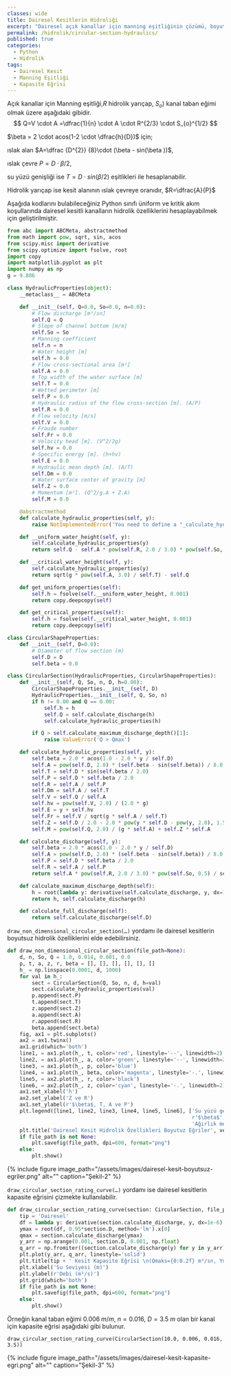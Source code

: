 ```yaml
---
classes: wide
title: Dairesel Kesitlerin Hidroliği
excerpt: "Dairesel açık kanallar için manning eşitliğinin çözümü, boyutsuz kesit özelliklerinin ve kapasite eğrisinin belirlenmesi."
permalink: /hidrolik/circular-section-hydraulics/
published: true
categories:
  - Python
  - Hidrolik
tags:
  - Dairesel Kesit
  - Manning Eşitliği
  - Kapasite Eğrisi
---
```


Açık kanallar için Manning eşitliği,$R$ hidrolik yarıçap, $S_o$) kanal taban eğimi olmak üzere aşağıdaki gibidir.
$$
Q=V \cdot A =\dfrac{1}{n} \cdot A \cdot R^{2/3} \cdot S_{o}^{1/2}
$$

$\beta = 2 \cdot acos(1-2 \cdot \dfrac{h}{D})$ için; 

ıslak alan $A=\dfrac {D^{2}} {8}\cdot (\beta  - sin(\beta ))$, 

ıslak çevre $P=D \cdot \beta /2$, 

su yüzü genişliği ise $T=D \cdot sin(\beta /2)$ eşitlikleri ile hesaplanabilir.

Hidrolik yarıçap ise kesit alanının ıslak çevreye oranıdır, $R=\dfrac{A}{P}$ 

Aşağıda kodlarını bulabileceğiniz Python sınıfı üniform ve kritik akım koşullarında dairesel kesitli kanalların hidrolik özelliklerini hesaplayabilmek için geliştirilmiştir.

```python
from abc import ABCMeta, abstractmethod
from math import pow, sqrt, sin, acos
from scipy.misc import derivative
from scipy.optimize import fsolve, root
import copy
import matplotlib.pyplot as plt
import numpy as np
g = 9.806

class HydraulicProperties(object):
    __metaclass__ = ABCMeta

    def __init__(self, Q=0.0, So=0.0, n=0.0):
        # Flow discharge [m³/sn]
        self.Q = Q
        # Slope of channel bottom [m/m]
        self.So = So
        # Manning coefficient
        self.n = n
        # Water height [m]
        self.h = 0.0
        # Flow cross-sectional area [m²]
        self.A = 0.0
        # Top width of the water surface [m]
        self.T = 0.0
        # Wetted perimeter [m]
        self.P = 0.0
        # Hydraulic radius of the flow cross-section [m]. (A/P)
        self.R = 0.0
        # Flow velocity [m/s]
        self.V = 0.0
        # Froude number
        self.Fr = 0.0
        # Velocity head [m]. (V^2/2g)
        self.hv = 0.0
        # Specific energy [m]. (h+hv)
        self.E = 0.0
        # Hydraulic mean depth [m]. (A/T)
        self.Dm = 0.0
        # Water surface center of gravity [m]
        self.Z = 0.0
        # Momentum [m³]. (Q^2/g.A + Z.A)
        self.M = 0.0

    @abstractmethod
    def calculate_hydraulic_properties(self, y):
        raise NotImplementedError('You need to define a "_calculate_hydraulic_properties" method!')

    def __uniform_water_height(self, y):
        self.calculate_hydraulic_properties(y)
        return self.Q - self.A * pow(self.R, 2.0 / 3.0) * pow(self.So, 0.5) / self.n

    def __critical_water_height(self, y):
        self.calculate_hydraulic_properties(y)
        return sqrt(g * pow(self.A, 3.0) / self.T) - self.Q

    def get_uniform_properties(self):
        self.h = fsolve(self.__uniform_water_height, 0.001)
        return copy.deepcopy(self)

    def get_critical_properties(self):
        self.h = fsolve(self.__critical_water_height, 0.001)
        return copy.deepcopy(self)

class CircularShapeProperties:
    def __init__(self, D=0.0):
        # Diameter of flow section (m)
        self.D = D
        self.beta = 0.0

class CircularSection(HydraulicProperties, CircularShapeProperties):
    def __init__(self, Q, So, n, D, h=0.00):
        CircularShapeProperties.__init__(self, D)
        HydraulicProperties.__init__(self, Q, So, n)
        if h != 0.00 and Q == 0.00:
            self.h = h
            self.Q = self.calculate_discharge(h)
            self.calculate_hydraulic_properties(h)

        if Q > self.calculate_maximum_discharge_depth()[1]:
            raise ValueError('Q > Qmax')

    def calculate_hydraulic_properties(self, y):
        self.beta = 2.0 * acos(1.0 - 2.0 * y / self.D)
        self.A = pow(self.D, 2.0) * (self.beta - sin(self.beta)) / 8.0
        self.T = self.D * sin(self.beta / 2.0)
        self.P = self.D * self.beta / 2.0
        self.R = self.A / self.P
        self.Dm = self.A / self.T
        self.V = self.Q / self.A
        self.hv = pow(self.V, 2.0) / (2.0 * g)
        self.E = y + self.hv
        self.Fr = self.V / sqrt(g * self.A / self.T)
        self.Z = self.D / 2.0 - 2.0 * pow(y * self.D - pow(y, 2.0), 1.50) / (3.0 * self.A)
        self.M = pow(self.Q, 2.0) / (g * self.A) + self.Z * self.A

    def calculate_discharge(self, y):
        self.beta = 2.0 * acos(1.0 - 2.0 * y / self.D)
        self.A = pow(self.D, 2.0) * (self.beta - sin(self.beta)) / 8.0
        self.P = self.D * self.beta / 2.0
        self.R = self.A / self.P
        return self.A * pow(self.R, 2.0 / 3.0) * pow(self.So, 0.5) / self.n

    def calculate_maximum_discharge_depth(self):
        h = root(lambda y: derivative(self.calculate_discharge, y, dx=1e-6), 0.95 * self.D, method='lm').x[0]
        return h, self.calculate_discharge(h)

    def calculate_full_discharge(self):
        return self.calculate_discharge(self.D)
```

`draw_non_dimensional_circular_section(…)` yordamı ile dairesel kesitlerin boyutsuz hidrolik özelliklerini elde edebilirsiniz.

```python
def draw_non_dimensional_circular_section(file_path=None):
    d, n, So, Q = 1.0, 0.014, 0.001, 0.0
    p, t, a, z, r, beta = [], [], [], [], [], []
    h_ = np.linspace(0.0001, d, 1000)
    for val in h_:
        sect = CircularSection(Q, So, n, d, h=val)
        sect.calculate_hydraulic_properties(val)
        p.append(sect.P)
        t.append(sect.T)
        z.append(sect.Z)
        a.append(sect.A)
        r.append(sect.R)
        beta.append(sect.beta)
    fig, ax1 = plt.subplots()
    ax2 = ax1.twinx()
    ax1.grid(which='both')
    line1, = ax1.plot(h_, t, color='red', linestyle='--', linewidth=2)
    line2, = ax1.plot(h_, a, color='green', linestyle='--', linewidth=2)
    line3, = ax1.plot(h_, p, color='blue')
    line4, = ax1.plot(h_, beta, color='magenta', linestyle='-.', linewidth=2)
    line5, = ax2.plot(h_, r, color='black')
    line6, = ax2.plot(h_, z, color='cyan', linestyle='-.', linewidth=2)
    ax1.set_xlabel('h')
    ax2.set_ylabel('Z ve R')
    ax1.set_ylabel(r'$\beta$, T, A ve P')
    plt.legend([line1, line2, line3, line4, line5, line6], ['Su yüzü genişlik (T)', 'Alan (A)', 'Islak çevre (P)',
                                                            r'$\beta$', 'Hidrolik Yarıçap (R)',
                                                            'Ağırlık merkezi derinlik (Z)'], loc='best')
    plt.title('Dairesel Kesit Hidrolik Özellikleri Boyutuz Eğriler', verticalalignment='bottom')
    if file_path is not None:
        plt.savefig(file_path, dpi=600, format="png")
    else:
        plt.show()  
```

{% include figure image_path="/assets/images/dairesel-kesit-boyutsuz-egriler.png" alt="" caption="Şekil-2" %}

`draw_circular_section_rating_curve(…)` yordamı ise dairesel kesitlerin kapasite eğrisini çizmekte kullanılabilir. 

```python
def draw_circular_section_rating_curve(section: CircularSection, file_path=None):
    tip = 'Dairesel'
    df = lambda y: derivative(section.calculate_discharge, y, dx=1e-6)
    ymax = root(df, 0.95*section.D, method='lm').x[0]
    qmax = section.calculate_discharge(ymax)
    y_arr = np.arange(0.001, section.D, 0.001, np.float)
    q_arr = np.fromiter((section.calculate_discharge(y) for y in y_arr), np.float)
    plt.plot(y_arr, q_arr, linestyle='solid')
    plt.title(tip + ' Kesit Kapasite Eğrisi \n(Qmaks={0:0.2f} m³/sn, Ymax={1:0.2f} m, Qtam={2:0.2f} m³/sn)'.format(qmax, ymax, section.calculate_full_discharge()))
    plt.xlabel('Su Seviyesi (m)')
    plt.ylabel(r'Debi (m³/s)')
    plt.grid(which='both')
    if file_path is not None:
        plt.savefig(file_path, dpi=600, format="png")
    else:
        plt.show() 
```

Örneğin kanal taban eğimi $0.006 \; m/m$, $n=0.016$, $D=3.5 \; m$  olan bir kanal için kapasite eğrisi aşağıdaki gibi bulunur. 

`draw_circular_section_rating_curve(CircularSection(10.0, 0.006, 0.016, 3.5))`

{% include figure image_path="/assets/images/dairesel-kesit-kapasite-egri.png" alt="" caption="Şekil-3" %}